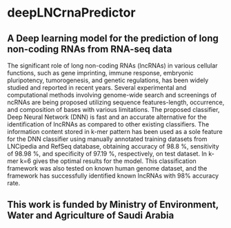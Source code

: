 # deepLNCrnaPredictor
## A Deep learning model for the prediction of long non-coding RNAs from RNA-seq data

The significant role of long non-coding RNAs (lncRNAs) in various cellular functions, such as gene imprinting, immune response, embryonic pluripotency, tumorogenesis, and genetic regulations, has been widely studied and reported in recent years. Several experimental and computational methods involving genome-wide search and screenings of ncRNAs are being proposed utilizing sequence features-length, occurrence, and composition of bases with various limitations. The proposed classifier, Deep Neural Network (DNN) is fast and an accurate alternative for the identification of lncRNAs as compared to other existing classifiers. The information content stored in k-mer pattern has been used as a sole feature for the DNN classifier using manually annotated training datasets from LNCipedia and RefSeq database, obtaining accuracy of 98.8 %, sensitivity of 98.98 %, and specificity of 97.19 %, respectively, on test dataset. In k-mer k=6 gives the optimal results for the model. This classification framework was also tested on known human genome dataset, and the framework has successfully identified known lncRNAs with 98% accuracy rate.

## This work is funded by Ministry of Environment, Water and Agriculture of Saudi Arabia
